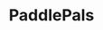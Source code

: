 ---
title: "PaddlePals"
desc: Collaborative paddle ball game for up to 4 players with Node.js/Socket.io/D3
ghLink: https://github.com/benjanes/paddle-pals
mainLink: http://paddle-pals.herokuapp.com/
---